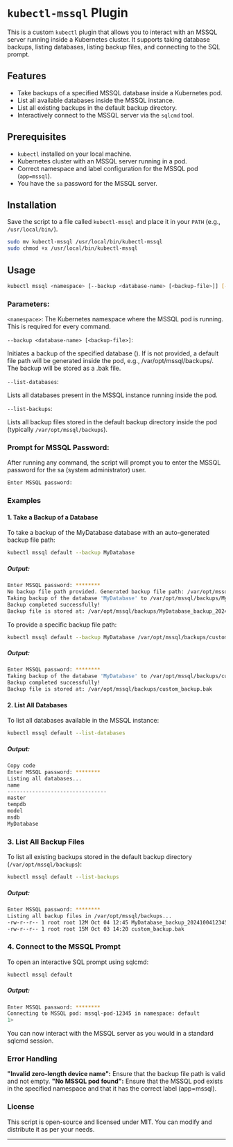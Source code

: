 # `kubectl-mssql` Plugin

This is a custom `kubectl` plugin that allows you to interact with an MSSQL server running inside a Kubernetes cluster. It supports taking database backups, listing databases, listing backup files, and connecting to the SQL prompt.

## Features

- Take backups of a specified MSSQL database inside a Kubernetes pod.
- List all available databases inside the MSSQL instance.
- List all existing backups in the default backup directory.
- Interactively connect to the MSSQL server via the `sqlcmd` tool.

## Prerequisites

- `kubectl` installed on your local machine.
- Kubernetes cluster with an MSSQL server running in a pod.
- Correct namespace and label configuration for the MSSQL pod (`app=mssql`).
- You have the `sa` password for the MSSQL server.

## Installation

Save the script to a file called `kubectl-mssql` and place it in your `PATH` (e.g., `/usr/local/bin/`).

```bash
sudo mv kubectl-mssql /usr/local/bin/kubectl-mssql
sudo chmod +x /usr/local/bin/kubectl-mssql
```

## Usage

```bash
kubectl mssql <namespace> [--backup <database-name> [<backup-file>]] [--list-databases] [--list-backups]
```

### Parameters:

`<namespace>`: The Kubernetes namespace where the MSSQL pod is running. This is required for every command.

`--backup <database-name> [<backup-file>]`:

Initiates a backup of the specified database (<database-name>).
If <backup-file> is not provided, a default file path will be generated inside the pod, e.g., /var/opt/mssql/backups/.
The backup will be stored as a .bak file.

`--list-databases`:

Lists all databases present in the MSSQL instance running inside the pod.

`--list-backups`:

Lists all backup files stored in the default backup directory inside the pod (typically `/var/opt/mssql/backups`).

### Prompt for MSSQL Password:

After running any command, the script will prompt you to enter the MSSQL password for the sa (system administrator) user.

```bash
Enter MSSQL password:
```

### Examples

#### 1. Take a Backup of a Database

To take a backup of the MyDatabase database with an auto-generated backup file path:

```bash
kubectl mssql default --backup MyDatabase
```

##### Output:

```bash
Enter MSSQL password: ********
No backup file path provided. Generated backup file path: /var/opt/mssql/backups/MyDatabase_backup_20241004123456.bak
Taking backup of the database 'MyDatabase' to /var/opt/mssql/backups/MyDatabase_backup_20241004123456.bak...
Backup completed successfully!
Backup file is stored at: /var/opt/mssql/backups/MyDatabase_backup_20241004123456.bak
```

To provide a specific backup file path:

```bash
kubectl mssql default --backup MyDatabase /var/opt/mssql/backups/custom_backup.bak
```

##### Output:

```bash
Enter MSSQL password: ********
Taking backup of the database 'MyDatabase' to /var/opt/mssql/backups/custom_backup.bak...
Backup completed successfully!
Backup file is stored at: /var/opt/mssql/backups/custom_backup.bak
```

#### 2. List All Databases

To list all databases available in the MSSQL instance:

```bash
kubectl mssql default --list-databases
```

##### Output:

```bash
Copy code
Enter MSSQL password: ********
Listing all databases...
name
--------------------------------
master
tempdb
model
msdb
MyDatabase
```

### 3. List All Backup Files

To list all existing backups stored in the default backup directory (`/var/opt/mssql/backups`):

```bash
kubectl mssql default --list-backups
```

##### Output:

```bash
Enter MSSQL password: ********
Listing all backup files in /var/opt/mssql/backups...
-rw-r--r-- 1 root root 12M Oct 04 12:45 MyDatabase_backup_20241004123456.bak
-rw-r--r-- 1 root root 15M Oct 03 14:20 custom_backup.bak
```

### 4. Connect to the MSSQL Prompt

To open an interactive SQL prompt using sqlcmd:

```bash
kubectl mssql default
```

##### Output:

```bash
Enter MSSQL password: ********
Connecting to MSSQL pod: mssql-pod-12345 in namespace: default
1>
```

You can now interact with the MSSQL server as you would in a standard sqlcmd session.


### Error Handling


**"Invalid zero-length device name":** Ensure that the backup file path is valid and not empty.
**"No MSSQL pod found":** Ensure that the MSSQL pod exists in the specified namespace and that it has the correct label (app=mssql).


### License

This script is open-source and licensed under MIT. You can modify and distribute it as per your needs.

---


